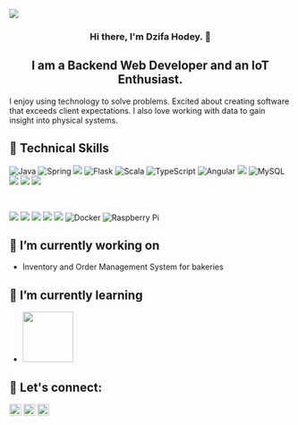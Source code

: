 <img src="https://user-images.githubusercontent.com/60604704/146804838-1384152e-97cb-4514-af61-ec78a0ebf2ac.gif">

<h3 align="center">
Hi there, I'm Dzifa Hodey. 👋
</h3>

<h2 align="center">
I am a Backend Web Developer and an IoT Enthusiast.
</h2>

I enjoy using technology to solve problems. Excited about creating software that exceeds client expectations.
I also love working with data to gain insight into physical systems.

## 💼 Technical Skills
![Java](https://img.shields.io/badge/Code-Java-%23ED8B00.svg?style=flat&logo=java&logoColor=white)
![Spring](https://img.shields.io/badge/Code-Spring-%236DB33F.svg?style=flat&logo=spring&logoColor=white)
![](https://img.shields.io/badge/Code-Python-informational?style=flat&logo=Python&color=003B57)
![Flask](https://img.shields.io/badge/Code-Flask-%23000.svg?style=flat&logo=flask&logoColor=white)
![Scala](https://img.shields.io/badge/Code-Scala-%23DC322F.svg?style=flat&logo=scala&logoColor=white)
![TypeScript](https://img.shields.io/badge/Code-Typescript-%23007ACC.svg?style=flat&logo=typescript&logoColor=white)
![Angular](https://img.shields.io/badge/Code-Angular-%23DD0031.svg?style=flat&logo=angular&logoColor=white)
![](https://img.shields.io/badge/Code-PostgreSQL-informational?style=flat&logo=PostgreSQL&color=336791)
![MySQL](https://img.shields.io/badge/Code-MySql-%2300f.svg?style=flat&logo=mysql&logoColor=white)
![](https://img.shields.io/badge/Code-HTML5-informational?style=flat&logo=HTML5&color=E34F26)
![](https://img.shields.io/badge/Code-JavaScript-informational?style=flat&logo=JavaScript&color=F7DF1E)
![](https://img.shields.io/badge/Style-CSS3-informational?style=flat&logo=CSS3&color=1572B6)

</br>


![](https://img.shields.io/badge/Tools-Git-informational?style=flat&logo=Git&color=F05032)
![](https://img.shields.io/badge/Tools-GitHub-informational?style=flat&logo=GitHub&color=181717)
![](https://img.shields.io/badge/Tools-Heroku-informational?style=flat&logo=Heroku&color=430098)
![](https://img.shields.io/badge/Tools-Jira-informational?style=flat&logo=jira&color=00C7B7)
![](https://img.shields.io/badge/Tools-Postman-informational?style=flat&logo=Postman&color=FF6C37)
![Docker](https://img.shields.io/badge/Tool-Docker-%230db7ed.svg?style=flat&logo=docker&logoColor=white)
![Raspberry Pi](https://img.shields.io/badge/Tool-RaspberryPi-C51A4A?style=flat&logo=Raspberry-Pi)


## 🔭 I’m currently working on 
- Inventory and Order Management System for bakeries



## 🌱 I’m currently learning
 - <img src="https://img.shields.io/badge/angular-%23DD0031.svg?style=for-the-badge&logo=angular&logoColor=white" width=90>





## 💬 Let's connect: 
<a href="https://www.linkedin.com/in/dzifahodey/"><img src="https://user-images.githubusercontent.com/60604704/146801065-cea3c678-8254-4ef8-b51c-dd9f0c3fff08.png" alt="Dzifa Hodey | LinkedIn" width="21px"/></a>
<a href="https://dev.to/dzifahodey"><img src="https://user-images.githubusercontent.com/60604704/146801738-791ee66a-edf7-4610-ad7f-3f06efcb6b15.png" alt="Dzifa Hodey | Dev.to" width="21px"/></a>
<a href="https://twitter.com/dzifss_"><img src="https://user-images.githubusercontent.com/60604704/146802264-80928758-c9f4-4086-893b-e92b378c30cd.png" alt="Dzifa Hodey | Twitter" width="21px"/></a>



<!--
**DzifaHodey/DzifaHodey** is a ✨ _special_ ✨ repository because its `README.md` (this file) appears on your GitHub profile.

Here are some ideas to get you started:

- 🔭 I’m currently working on ...
- 🌱 I’m currently learning ...
- 👯 I’m looking to collaborate on ...
- 🤔 I’m looking for help with ...
- 💬 Ask me about ...
- 📫 How to reach me: ...
- 😄 Pronouns: ...
- ⚡ Fun fact: ...
-->
